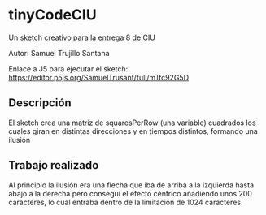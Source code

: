 # tinyCodeCIU

Un sketch creativo para la entrega 8 de CIU

Autor: Samuel Trujillo Santana

Enlace a J5 para ejecutar el sketch: https://editor.p5js.org/SamuelTrusant/full/mTtc92G5D

## Descripción
El sketch crea una matriz de squaresPerRow (una variable) cuadrados los cuales giran en distintas direcciones y en tiempos distintos, formando una ilusión

## Trabajo realizado
Al principio la ilusión era una flecha que iba de arriba a la izquierda hasta abajo a la derecha pero conseguí el efecto céntrico añadiendo unos 200 caracteres, lo cual entraba dentro de la limitación de 1024 caracteres.
